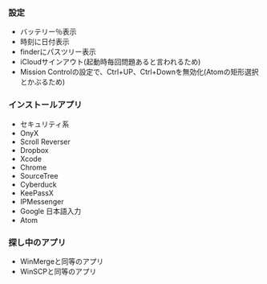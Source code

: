 ### 設定
- バッテリー％表示
- 時刻に日付表示
- finderにパスツリー表示
- iCloudサインアウト(起動時毎回問題あると言われるため)
- Mission Controlの設定で、Ctrl+UP、Ctrl+Downを無効化(Atomの矩形選択とかぶるため)

### インストールアプリ
- セキュリティ系
- OnyX
- Scroll Reverser
- Dropbox
- Xcode
- Chrome
- SourceTree
- Cyberduck
- KeePassX
- IPMessenger
- Google 日本語入力
- Atom

### 探し中のアプリ
- WinMergeと同等のアプリ
- WinSCPと同等のアプリ
